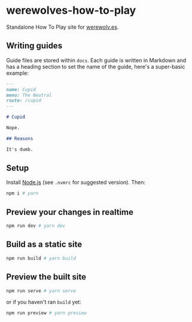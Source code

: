 # werewolves-how-to-play

Standalone How To Play site for [werewolv.es](https://werewolv.es).

## Writing guides

Guide files are stored within `docs`. Each guide is written in Markdown and has a heading section to set the name of the guide, here's a super-basic example:

```markdown
---
name: Cupid
menu: The Neutral
route: /cupid
---

# Cupid

Nope.

## Reasons

It's dumb.
```

## Setup

Install [Node.js](https://nodejs.org/en/) (see `.nvmrc` for suggested version). Then:

```sh
npm i # yarn
```

## Preview your changes in realtime

```sh
npm run dev # yarn dev
```

## Build as a static site

```sh
npm run build # yarn build
```

## Preview the built site

```sh
npm run serve # yarn serve
```

or if you haven't ran `build` yet:

```sh
npm run preview # yarn preview
```
